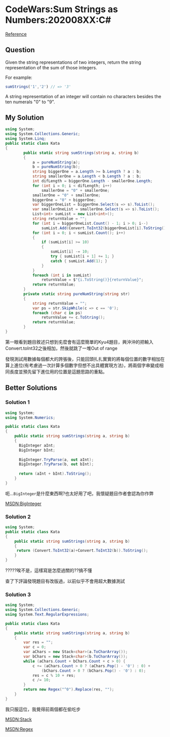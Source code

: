 # CodeWars:Sum Strings as Numbers:202008XX:C#

[Reference](https://www.codewars.com/kata/5324945e2ece5e1f32000370/csharp)



## Question

Given the string representations of two integers, return the string representation of the sum of those integers.

For example:

```javascript
sumStrings('1','2') // => '3'
```

A string representation of an integer will contain no characters besides the ten numerals "0" to "9".

## My Solution

```C#
using System;
using System.Collections.Generic;
using System.Linq;
public static class Kata
{
        public static string sumStrings(string a, string b)
        {
            a = pureNumString(a);
            b = pureNumString(b);
            string biggerOne = a.Length >= b.Length ? a : b;
            string smallerOne = a.Length < b.Length ? a : b;
            int difLength = biggerOne.Length - smallerOne.Length;
            for (int i = 0; i < difLength; i++)
                smallerOne = "0" + smallerOne;
            smallerOne = "0" + smallerOne;
            biggerOne = "0" + biggerOne;
            var biggerOneList = biggerOne.Select(s => s).ToList();
            var smallerOneList = smallerOne.Select(s => s).ToList();
            List<int> sumList = new List<int>();
            string returnValue = "";
            for (int i = biggerOneList.Count() - 1; i > 0; i--)
                sumList.Add(Convert.ToInt32(biggerOneList[i].ToString()) + Convert.ToInt32(smallerOneList[i].ToString()));
            for (int i = 0; i < sumList.Count(); i++)
            {
                if (sumList[i] >= 10)
                {
                    sumList[i] -= 10;
                    try { sumList[i + 1] += 1; }
                    catch { sumList.Add(1); }
                }
            }
            foreach (int i in sumList)
                returnValue = $"{i.ToString()}{returnValue}";
            return returnValue;
        }
        private static string pureNumString(string str)
        {
            string returnValue = "";
            var ps = str.SkipWhile(c => c == '0');
            foreach (char c in ps)
                returnValue += c.ToString();
            return returnValue;
        }
}
```



第一眼看到題目敘述只想到兂麼會有這麼簡單的Kyu4題目，興沖沖的把輸入Convert.toInt32之後相加，然後就跳了一堆Out of range

發現測試用數據每個都大的誇張後，只能回頭扎扎實實的將每個位置的數字相加在算上進位(有考慮過一次計算多個數字但想不出具體實現方法)，將兩個字串變成相同長度並預先留下進位用的位置是這題思路的重點。



## Better Solutions

### Solution 1

```C#
using System;
using System.Numerics;

public static class Kata
{
    public static string sumStrings(string a, string b)
    {
      BigInteger aInt;
      BigInteger bInt;
      
      BigInteger.TryParse(a, out aInt);
      BigInteger.TryParse(b, out bInt);
      
      return (aInt + bInt).ToString();
    }
}
```

呃...`BigInteger`是什麼東西啊?也太好用了吧，我懷疑題目作者會認為你作弊

[MSDN:BigInteger](https://docs.microsoft.com/zh-tw/dotnet/api/system.numerics.biginteger?view=netcore-3.1)



### Solution 2

```C#
using System;
public static class Kata
{
    public static string sumStrings(string a, string b)
    {
     return (Convert.ToInt32(a)+Convert.ToInt32(b)).ToString();
    }
}
```



?????唉不是，這樣寫是怎麼過關的??搞不懂

查了下評論發現題目有改版過，以前似乎不會用超大數據測試



### Solution 3

```C#
using System;
using System.Collections.Generic;
using System.Text.RegularExpressions;

public static class Kata
{
    public static string sumStrings(string a, string b)
    {
        var res = "";
        var c = 0;
        var aChars = new Stack<char>(a.ToCharArray());
        var bChars = new Stack<char>(b.ToCharArray());
        while (aChars.Count + bChars.Count + c > 0) {
            c += (aChars.Count > 0 ? (aChars.Pop() - '0') : 0) +
                (bChars.Count > 0 ? (bChars.Pop() - '0') : 0);
            res = c % 10 + res;
            c /= 10; 
        }
        return new Regex("^0").Replace(res, "");
    }
}
```

我只服這位，我覺得前兩個都在偷吃步

[MSDN:Stack](https://docs.microsoft.com/zh-tw/dotnet/api/system.collections.generic.stack-1?view=netcore-3.1)

[MSDN:Regex](https://docs.microsoft.com/zh-tw/dotnet/api/system.text.regularexpressions.regex?view=netcore-3.1)